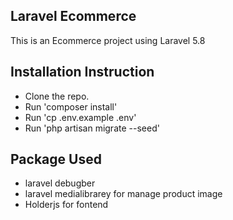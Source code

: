 

## Laravel Ecommerce

This is an Ecommerce project using Laravel 5.8

## Installation Instruction
- Clone the repo.
- Run 'composer install'
- Run 'cp .env.example .env'
- Run 'php artisan migrate --seed'

## Package Used
- laravel debugber
- laravel medialibrarey for manage product image
- Holderjs for fontend

